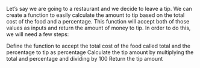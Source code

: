 Let’s say we are going to a restaurant and we decide to leave a tip. We can create a function to easily calculate the amount to tip based on the total cost of the food and a percentage. This function will accept both of those values as inputs and return the amount of money to tip. In order to do this, we will need a few steps:

Define the function to accept the total cost of the food called total and the percentage to tip as percentage
Calculate the tip amount by multiplying the total and percentage and dividing by 100
Return the tip amount